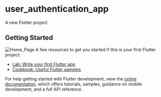 # user_authentication_app

A new Flutter project.

## Getting Started

![Home_Page](https://user-images.githubusercontent.com/111697696/192130079-0d4310e7-b38b-46ff-94d0-8c8695d0a6d9.PNG)
A few resources to get you started if this is your first Flutter project:

- [Lab: Write your first Flutter app](https://docs.flutter.dev/get-started/codelab)
- [Cookbook: Useful Flutter samples](https://docs.flutter.dev/cookbook)

For help getting started with Flutter development, view the
[online documentation](https://docs.flutter.dev/), which offers tutorials,
samples, guidance on mobile development, and a full API reference.
